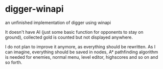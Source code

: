 digger-winapi
=============

an unfinished implementation of digger using winapi

It doesn't have AI (just some basic function for opponents to stay on ground),
collected gold is counted but not displayed anywhere.

I do not plan to improve it anymore, as everything should be rewritten.
As I can imagine, everything should be saved in nodes, A* pathfinding algorithm
is needed for enemies, normal menu, level editor, highscores and so on and so forth.
